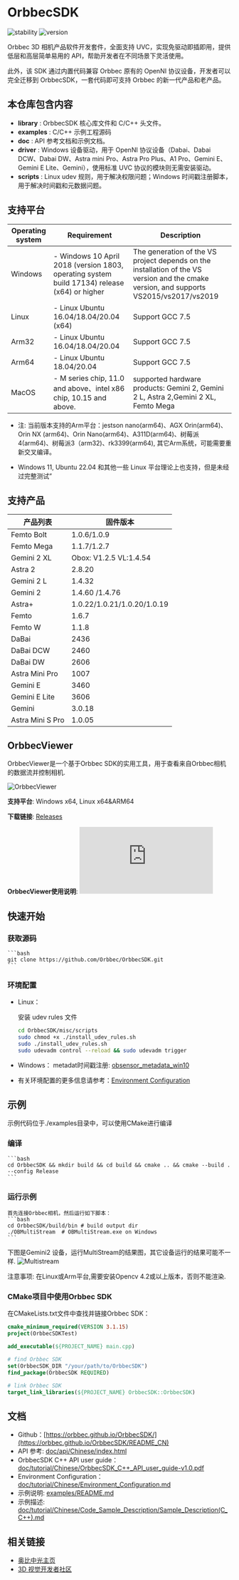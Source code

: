 # OrbbecSDK

![stability](https://img.shields.io/badge/stability-unstable-orange) ![version](https://img.shields.io/badge/version-1.8.x_beta-orange)

Orbbec 3D 相机产品软件开发套件，全面支持 UVC，实现免驱动即插即用，提供低层和高层简单易用的 API，帮助开发者在不同场景下灵活使用。

此外，该 SDK 通过内置代码兼容 Orbbec 原有的 OpenNI 协议设备，开发者可以完全迁移到 OrbbecSDK，一套代码即可支持 Orbbec 的新一代产品和老产品。

## 本仓库包含内容

* **library** : OrbbecSDK 核心库文件和 C/C++ 头文件。
* **examples** : C/C++ 示例工程源码
* **doc** : API 参考文档和示例文档。
* **driver** :  Windows 设备驱动，用于 OpenNI 协议设备（Dabai、Dabai DCW、Dabai DW、Astra mini Pro、Astra Pro Plus、A1 Pro、Gemini E、Gemini E Lite、Gemini），使用标准 UVC 协议的模块则无需安装驱动。
* **scripts** : Linux udev 规则，用于解决权限问题；Windows 时间戳注册脚本，用于解决时间戳和元数据问题。

## 支持平台

| Operating system | Requirement                                                  | Description |
| --- | --- | --- |
| Windows | - Windows 10 April 2018 (version 1803, operating system build 17134) release (x64) or higher<br /> | The generation of the VS project depends on the installation of the VS version and the cmake version, and supports VS2015/vs2017/vs2019 |
| Linux | - Linux Ubuntu 16.04/18.04/20.04 (x64)<br />|Support GCC 7.5|
| Arm32|- Linux Ubuntu 16.04/18.04/20.04<br /> |  Support GCC 7.5 |
| Arm64 |- Linux Ubuntu 18.04/20.04<br /> |  Support GCC 7.5 |
| MacOS |- M series chip, 11.0 and above、intel x86 chip, 10.15 and above. <br /> |  supported hardware products: Gemini 2, Gemini 2 L, Astra 2,Gemini 2 XL, Femto Mega |

* 注: 当前版本支持的Arm平台：jestson nano(arm64)、AGX Orin(arm64)、Orin NX (arm64)、Orin Nano(arm64)、A311D(arm64)、树莓派4(arm64)、树莓派3（arm32)、rk3399(arm64), 其它Arm系统，可能需要重新交叉编译。

* Windows 11, Ubuntu 22.04 和其他一些 Linux 平台理论上也支持，但是未经过完整测试”

## 支持产品

| **产品列表** | **固件版本** |
| --- | --- |
| Femto Bolt       | 1.0.6/1.0.9   |
| Femto Mega       | 1.1.7/1.2.7   |
| Gemini 2 XL      | Obox: V1.2.5  VL:1.4.54    |
| Astra 2          | 2.8.20                     |
| Gemini 2 L       | 1.4.32                     |
| Gemini 2         | 1.4.60 /1.4.76             |
| Astra+           | 1.0.22/1.0.21/1.0.20/1.0.19 |
| Femto            | 1.6.7                       |
| Femto W          | 1.1.8                       |
| DaBai            | 2436                        |
| DaBai DCW        | 2460                        |
| DaBai DW         | 2606                        |
| Astra Mini Pro   | 1007                        |
| Gemini E         | 3460                        |
| Gemini E Lite    | 3606                        |
| Gemini           | 3.0.18                      |
| Astra Mini S Pro | 1.0.05                      |


## OrbbecViewer
OrbbecViewer是一个基于Orbbec SDK的实用工具，用于查看来自Orbbec相机的数据流并控制相机.

![OrbbecViewer](doc/resources/OrbbecViewer.png)

**支持平台**: Windows x64, Linux x64&ARM64

**下载链接**: [Releases](https://github.com/orbbec/OrbbecSDK/releases)

**OrbbecViewer使用说明**: ![OrbbecViewer User Manual](https://orbbec.github.io/OrbbecSDK/doc/OrbbecViewer/Chinese/OrbbecViewer.md)


## 快速开始

### 获取源码

    ```bash
    git clone https://github.com/Orbbec/OrbbecSDK.git
    ```

### 环境配置
* Linux：

    安装 udev rules 文件

    ``` bash
    cd OrbbecSDK/misc/scripts
    sudo chmod +x ./install_udev_rules.sh
    sudo ./install_udev_rules.sh
    sudo udevadm control --reload && sudo udevadm trigger
    ```

* Windows：
    metadat时间戳注册: [obsensor_metadata_win10](misc\scripts\obsensor_metadata_win10.md)

* 有关环境配置的更多信息请参考：[Environment Configuration](doc/tutorial/Chinese/Environment_Configuration.md)



## 示例
示例代码位于./examples目录中，可以使用CMake进行编译

### 编译

    ```bash
    cd OrbbecSDK && mkdir build && cd build && cmake .. && cmake --build . --config Release
    ```

### 运行示例
    首先连接Orbbec相机，然后运行如下脚本：
    ```bash
    cd OrbbecSDK/build/bin # build output dir
    ./OBMultiStream  # OBMultiStream.exe on Windows
    ```

下图是Gemini2 设备，运行MultiStream的结果图，其它设备运行的结果可能不一样.
![Multistream](doc/resources/Multistream.png)

注意事项:
在Linux或Arm平台,需要安装Opencv 4.2或以上版本，否则不能渲染.

### CMake项目中使用Orbbec SDK

在CMakeLists.txt文件中查找并链接Orbbec SDK：

```cmake
cmake_minimum_required(VERSION 3.1.15)
project(OrbbecSDKTest)

add_executable(${PROJECT_NAME} main.cpp)

# find Orbbec SDK
set(OrbbecSDK_DIR "/your/path/to/OrbbecSDK")
find_package(OrbbecSDK REQUIRED)

# link Orbbec SDK
target_link_libraries(${PROJECT_NAME} OrbbecSDK::OrbbecSDK)
```


## 文档

* Github：[https://orbbec.github.io/OrbbecSDK/](https://orbbec.github.io/OrbbecSDK/README_CN)
* API 参考: [doc/api/Chinese/index.html](https://orbbec.github.io/OrbbecSDK/doc/api/Chinese/index.html)
* OrbbecSDK C++ API user guide：[doc/tutorial/Chinese/OrbbecSDK_C++_API_user_guide-v1.0.pdf](https://orbbec.github.io/OrbbecSDK/doc/tutorial/Chinese/OrbbecSDK_C++_API_user_guide-v1.0.pdf)
* Environment Configuration：[doc/tutorial/Chinese/Environment_Configuration.md](doc/tutorial/Chinese/Environment_Configuration.md)
* 示例说明: [examples/README.md](examples/README_CN.md)
* 示例描述: [doc/tutorial/Chinese/Code_Sample_Description/Sample_Description(C_C++).md](doc/tutorial/Chinese/Code_Sample_Description/Sample_Description(C_C++).md)


## 相关链接

* [奥比中光主页](https://www.orbbec.com.cn/)
* [3D 视觉开发者社区](https://developer.orbbec.com.cn/)
